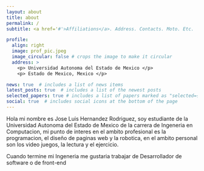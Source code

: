```yaml
---
layout: about
title: about
permalink: /
subtitle: <a href='#'>Affiliations</a>. Address. Contacts. Moto. Etc.

profile:
  align: right
  image: prof_pic.jpeg
  image_circular: false # crops the image to make it circular
  address: >
    <p> Universidad Autonoma del Estado de Mexico </p>
    <p> Estado de Mexico, Mexico </p>

news: true  # includes a list of news items
latest_posts: true  # includes a list of the newest posts
selected_papers: true # includes a list of papers marked as "selected={true}"
social: true  # includes social icons at the bottom of the page
---
```


Hola mi nombre es Jose Luis Hernandez Rodriguez, soy estudiante de la Universidad Autonoma del Estado de Mexico de la carrera de Ingeneria en Computacion, mi punto de interes en el ambito profesional es la programacion, el diseño de paginas web y la robotica, en el ambito personal son los video juegos, la lectura y el ejercicio. 

Cuando termine mi Ingeneria me gustaria trabajar de Desarrollador de software o de front-end